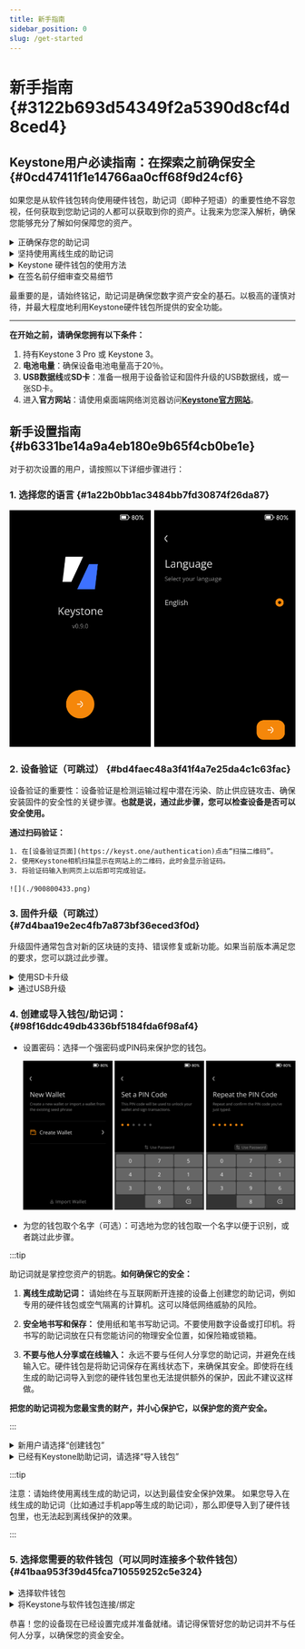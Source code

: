 ```yaml
---
title: 新手指南
sidebar_position: 0
slug: /get-started
---
```




# 新手**指南** {#3122b693d54349f2a5390d8cf4d8ced4}


## **Keystone用户必读指南：在探索之前确保安全** {#0cd47411f1e14766aa0cff68f9d24cf6}


如果您是从软件钱包转向使用硬件钱包，助记词（即种子短语）的重要性绝不容忽视，任何获取到您助记词的人都可以获取到你的资产。让我来为您深入解析，确保您能够充分了解如何保障您的资产。


<details>
  <summary>正确保存您的助记词</summary>


将您的种子短语安全地储存在别人无法接近的地方。您可以将其写在助记卡，或者保存在助记词板上，然后将其放在安全的地方。



  </details>


<details>
  <summary>坚持使用离线生成的助记词</summary>


Keystone提供了离线生成助记词的功能。当您将Keystone硬件钱包连接到软件钱包时，您的助记词和私钥将始终存储在硬件的安全芯片中，远离任何在线威胁。相比于软件钱包因为其需要在线使用的特性而造成的潜在威胁，将Keystone与软件钱包连接后，物理隔离的设计会使黑客几乎无法通过在线攻击获取您的关键信息。



  </details>


<details>
  <summary>Keystone 硬件钱包的使用方法</summary>


为了最大程度的安全性，只使用 Keystone 硬件钱包生成助记词。避免将在线生成的助记词导入硬件钱包，因为这可能危及您的安全。相反，您可以将 Keystone 与兼容的第三方软件钱包连接起来，以安全的方式访问体验各种线上功能，如收发货币、质押等。



  </details>


<details>
  <summary>在签名前仔细审查交易细节</summary>


Keystone解决了盲签问题，确保在您使用Keystone设备对交易进行签名时，您能够清楚了解交易的真实内容，包括发送地址、接收地址、交易金额等。这个功能的重要性不容小觑。由于软件钱包在线操作，存在被黑客攻击的可能性。黑客可能在您交易时将接收地址替换为他们的地址，若您未经仔细核对即进行签名，您的资产将遭受损失，等等。Keystone的功能可以帮助您查看真实的交易信息，从而决定是否签署并广播交易。



  </details>


最重要的是，请始终铭记，助记词是确保您数字资产安全的基石。以极高的谨慎对待，并最大程度地利用Keystone硬件钱包所提供的安全功能。


---


**在开始之前，请确保您拥有以下条件：**

1. 持有Keystone 3 Pro 或 Keystone 3。
1. **电池电量**：确保设备电池电量高于20％。
1. **USB数据线**或**SD卡**：准备一根用于设备验证和固件升级的USB数据线，或一张SD卡。
1. 进入**官方网站**：请使用桌面端网络浏览器访问[**Keystone官方网站**](https://keyst.one/get-started)。

## 新手**设置指南** {#b6331be14a9a4eb180e9b65f4cb0be1e}


对于初次设置的用户，请按照以下详细步骤进行：


### 1. **选择您的语言** {#1a22b0bb1ac3484bb7fd30874f26da87}


![](./1557395853.png)


### 2. **设备验证（可跳过）** {#bd4faec48a3f41f4a7e25da4c1c63fac}


设备验证的重要性：设备验证是检测运输过程中潜在污染、防止供应链攻击、确保安装固件的安全性的关键步骤。**也就是说，通过此步骤，您可以检查设备是否可以安全使用。**


**通过扫码验证：**

	1. 在[设备验证页面](https://keyst.one/authentication)点击“扫描二维码”。
	2. 使用Keystone相机扫描显示在网站上的二维码，此时会显示验证码。
	3. 将验证码输入到网页上以后即可完成验证。

	![](./900800433.png)


### 3. **固件升级（可跳过）** {#7d4baa19e2ec4fb7a873bf36eced3f0d}


升级固件通常包含对新的区块链的支持、错误修复或新功能。如果当前版本满足您的要求，您可以跳过此步骤。


<details>
  <summary>使用SD卡升级</summary>

1. 格式化SD卡为FAT32格式
2. 下载最新的固件版本——“keystone3.bin”，并将该文件粘贴到SD卡中。
3. 将SD卡插入设备。
4. 在设备上点击“升级”以开始升级。

![](./966129516.png)



  </details>


<details>
  <summary>通过USB升级 </summary>

1. **检查电量：** 确保Keystone钱包电量至少有20%。
2. 在电脑上，打开Keystone官网的[固件升级](https://keyst.one/firmware)页面。
3. 通过USB将Keystone 3 Pro与电脑连接。
4. 在网页上点击升级，按提示进行升级即可。

![](./40783016.png)



  </details>


### 4. **创建或导入钱包/助记词**： {#98f16ddc49db4336bf5184fda6f98af4}

- 设置密码：选择一个强密码或PIN码来保护您的钱包。

	![](./49119784.png)

- 为您的钱包取个名字（可选）：可选地为您的钱包取一个名字以便于识别，或者跳过此步骤。

:::tip

助记词就是掌控您资产的钥匙。**如何确保它的安全：**

1. **离线生成助记词：**
请始终在与互联网断开连接的设备上创建您的助记词，例如专用的硬件钱包或空气隔离的计算机。这可以降低网络威胁的风险。

1. **安全地书写和保存：**
使用纸和笔书写助记词。不要使用数字设备或打印机。将书写的助记词放在只有您能访问的物理安全位置，如保险箱或锁箱。

1. **不要与他人分享或在线输入：**
永远不要与任何人分享您的助记词，并避免在线输入它。硬件钱包是将助记词保存在离线状态下，来确保其安全。即使将在线生成的助记词导入到您的硬件钱包里也无法提供额外的保护，因此不建议这样做。

**把您的助记词视为您最宝贵的财产，并小心保护它，以保护您的资产安全。**

:::




<details>
  <summary>新用户请选择“创建钱包”</summary>

1. 如果您是第一次设置钱包，请选择“创建新钱包”。
2. 您的设备将生成一个24个单词的助记词。
3. 将此助记词抄写下来并妥善保存。
4. 按照屏幕上显示的顺序输入这些单词，以确认助记词。

![](./1801687405.png)



  </details>


<details>
  <summary>已经有Keystone助助记词，请选择“导入钱包”</summary>

1. 请勿将您在软件钱包或联网情况下生成的助记词导入到Keystone，在线生成助记词的风险不会因为导入到硬件钱包而消失，强烈建议您在Keystone上重新创建一套助记词。
2. 如果您已经拥有另一个BIP39类钱包生成的离线助记词，可以选择“导入钱包”。
3. 按顺序输入您的助记词，进行确认。

![](./1132522294.png)



  </details>


:::tip

注意：请始终使用离线生成的助记词，以达到最佳安全保护效果。 如果您导入在线生成的助记词（比如通过手机app等生成的助记词），那么即便导入到了硬件钱包里，也无法起到离线保护的效果。

:::




### 5. **选择您需要的软件钱包（可以同时连接多个软件钱包）** {#41baa953f39d45fca710559252c5e324}


<details>
  <summary>选择软件钱包</summary>


要有效地管理您的数字资产，需要先明确您所要管理和使用的区块链是什么，以及是想要在移动端还是PC端上使用。在下方我们列出了当前Keystone 3 Pro支持的钱包及其端口，您可以进行选择：

- **OKX钱包（移动端 & 扩展程序端）**：适用于BTC和EVM链。我们将逐步支持OKX所支持的更多区块链，为您提供一个更加方便的多链软件钱包。
- **BlueWallet（移动端）**：支持三种类型的BTC——Native Segwit、Nested Segwit 和 Legacy；支持 Coin Control 和 Tor 等。
- **MetaMask（移动端 & 扩展程序端）**：支持EVM生态的以太坊、Avalanche和币安智能链等。
- **Rabby** 或 **BlockWallet**（**扩展程序端）**：支持EVM生态的以太坊、Avalanche和币安智能链等。
- **Safe（移动端 & 扩展程序端）**：EVM生态下的多签钱包。

请访问Keystone官方网站的[**“支持的钱包和资产”**](https://keyst.one/supported-wallets-and-assets)页面，获取兼容的数字资产和软件钱包的详尽列表。


*Keystone 3 Pro当前支持比特币和EVM生态，会逐步支持更多的区块链。



  </details>


<details>
  <summary>将Keystone与软件钱包连接/绑定</summary>

1. **下载应用程序**：从应用商店或官方网站下载相应的软件钱包。
2. 在Keystone设备上，导航到并选择所需的软件钱包。使用软件钱包扫描显示在Keystone设备上的二维码即可。（您可以同时连接/绑定多个软件钱包）

![](./969733499.jpg)



  </details>


恭喜！您的设备现在已经设置完成并准备就绪。请记得保管好您的助记词并不与任何人分享，以确保您的资金安全。

